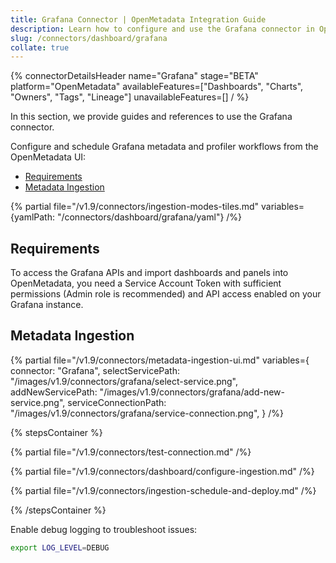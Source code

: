 ```yaml
---
title: Grafana Connector | OpenMetadata Integration Guide
description: Learn how to configure and use the Grafana connector in OpenMetadata. Includes setup, authentication, metadata ingestion, and lineage.
slug: /connectors/dashboard/grafana
collate: true
---
```


{% connectorDetailsHeader
name="Grafana"
stage="BETA"
platform="OpenMetadata"
availableFeatures=["Dashboards", "Charts", "Owners", "Tags", "Lineage"]
unavailableFeatures=[]
/ %}

In this section, we provide guides and references to use the Grafana connector.

Configure and schedule Grafana metadata and profiler workflows from the OpenMetadata UI:

- [Requirements](#requirements)
- [Metadata Ingestion](#metadata-ingestion)


{% partial file="/v1.9/connectors/ingestion-modes-tiles.md" variables={yamlPath: "/connectors/dashboard/grafana/yaml"} /%}

## Requirements

To access the Grafana APIs and import dashboards and panels into OpenMetadata, you need a Service Account Token with sufficient permissions (Admin role is recommended) and API access enabled on your Grafana instance.

## Metadata Ingestion

{% partial 
  file="/v1.9/connectors/metadata-ingestion-ui.md" 
  variables={
    connector: "Grafana", 
    selectServicePath: "/images/v1.9/connectors/grafana/select-service.png",
    addNewServicePath: "/images/v1.9/connectors/grafana/add-new-service.png",
    serviceConnectionPath: "/images/v1.9/connectors/grafana/service-connection.png",
} 
/%}

{% stepsContainer %}

{% partial file="/v1.9/connectors/test-connection.md" /%}

{% partial file="/v1.9/connectors/dashboard/configure-ingestion.md" /%}

{% partial file="/v1.9/connectors/ingestion-schedule-and-deploy.md" /%}

{% /stepsContainer %}

Enable debug logging to troubleshoot issues:

```bash
export LOG_LEVEL=DEBUG
```
